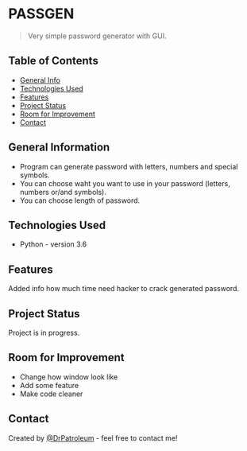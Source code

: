 # PASSGEN
> Very simple password generator with GUI.

## Table of Contents
* [General Info](#general-information)
* [Technologies Used](#technologies-used)
* [Features](#features)
* [Project Status](#project-status)
* [Room for Improvement](#room-for-improvement)
* [Contact](#contact)


## General Information
- Program can generate password with letters, numbers and special symbols.
- You can choose waht you want to use in your password (letters, numbers or/and symbols).
- You can choose length of password.


## Technologies Used
- Python - version 3.6


## Features
Added info how much time need hacker to crack generated password.


## Project Status
Project is in progress.


## Room for Improvement
- Change how window look like
- Add some feature
- Make code cleaner


## Contact
Created by [@DrPatroleum](https://github.com/DrPatroleum) - feel free to contact me!
